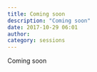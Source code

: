 ```yaml
---
title: Coming soon
description: "Coming soon"
date: 2017-10-29 06:01
author:
category: sessions
---
```

Coming soon